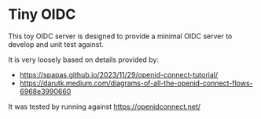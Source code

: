 # Tiny OIDC

This toy OIDC server is designed to provide a minimal OIDC server to develop and unit test against.

It is very loosely based on details provided by:

* https://spapas.github.io/2023/11/29/openid-connect-tutorial/
* https://darutk.medium.com/diagrams-of-all-the-openid-connect-flows-6968e3990660

It was tested by running against https://openidconnect.net/
